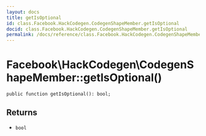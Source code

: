 ```yaml
---
layout: docs
title: getIsOptional
id: class.Facebook.HackCodegen.CodegenShapeMember.getIsOptional
docid: class.Facebook.HackCodegen.CodegenShapeMember.getIsOptional
permalink: /docs/reference/class.Facebook.HackCodegen.CodegenShapeMember.getIsOptional.md
---
```

# Facebook\\HackCodegen\\CodegenShapeMember::getIsOptional()




``` Hack
public function getIsOptional(): bool;
```




## Returns




+ ` bool `
